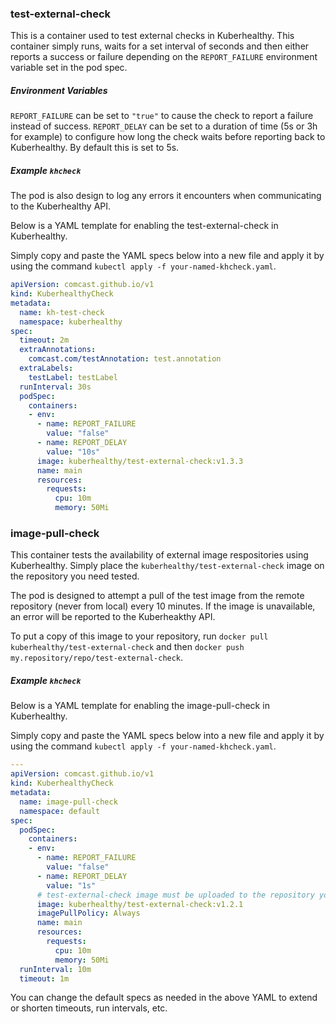 ### test-external-check

This is a container used to test external checks in Kuberhealthy. This container simply runs, waits for a set interval of seconds and then either reports a success or failure depending on the `REPORT_FAILURE` environment variable set in the pod spec.


##### Environment Variables

`REPORT_FAILURE` can be set to `"true"` to cause the check to report a failure instead of success.
`REPORT_DELAY` can be set to a duration of time (5s or 3h for example) to configure how long the check waits before reporting back to Kuberhealthy.  By default this is set to 5s.


##### Example `khcheck`

The pod is also design to log any errors it encounters when communicating to the Kuberhealthy API.

Below is a YAML template for enabling the test-external-check in Kuberhealthy.

Simply copy and paste the YAML specs below into a new file and apply it by using the command `kubectl apply -f your-named-khcheck.yaml`.


```yaml
apiVersion: comcast.github.io/v1
kind: KuberhealthyCheck
metadata:
  name: kh-test-check
  namespace: kuberhealthy
spec:
  timeout: 2m
  extraAnnotations:
    comcast.com/testAnnotation: test.annotation
  extraLabels:
    testLabel: testLabel
  runInterval: 30s
  podSpec:
    containers:
    - env:
      - name: REPORT_FAILURE
        value: "false"
      - name: REPORT_DELAY
        value: "10s"
      image: kuberhealthy/test-external-check:v1.3.3
      name: main
      resources:
        requests:
          cpu: 10m
          memory: 50Mi
```

### image-pull-check

This container tests the availability of external image respositories using Kuberhealthy.  Simply place the `kuberhealthy/test-external-check` image on the repository you need tested.

The pod is designed to attempt a pull of the test image from the remote repository (never from local) every 10 minutes. If the image is unavailable, an error will be reported to the Kuberheakthy API.

To put a copy of this image to your repository, run `docker pull kuberhealthy/test-external-check` and then `docker push my.repository/repo/test-external-check`.


##### Example `khcheck`

Below is a YAML template for enabling the image-pull-check in Kuberhealthy.

Simply copy and paste the YAML specs below into a new file and apply it by using the command `kubectl apply -f your-named-khcheck.yaml`.

```yaml
---
apiVersion: comcast.github.io/v1
kind: KuberhealthyCheck
metadata:
  name: image-pull-check
  namespace: default
spec:
  podSpec:
    containers:
    - env:
      - name: REPORT_FAILURE
        value: "false"
      - name: REPORT_DELAY
        value: "1s"
      # test-external-check image must be uploaded to the repository you wish to test on, and below URL must be updated to match.
      image: kuberhealthy/test-external-check:v1.2.1
      imagePullPolicy: Always
      name: main
      resources:
        requests:
          cpu: 10m
          memory: 50Mi
  runInterval: 10m
  timeout: 1m
```

You can change the default specs as needed in the above YAML to extend or shorten timeouts, run intervals, etc.